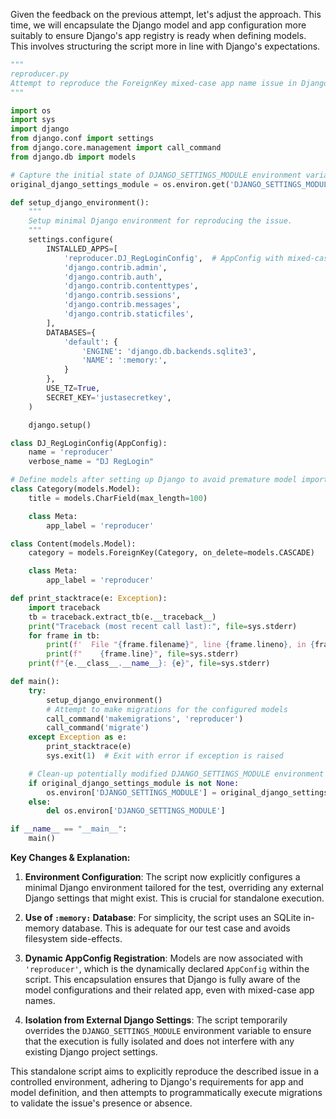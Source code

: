 Given the feedback on the previous attempt, let's adjust the approach. This time, we will encapsulate the Django model and app configuration more suitably to ensure Django's app registry is ready when defining models. This involves structuring the script more in line with Django's expectations.

```python
"""
reproducer.py
Attempt to reproduce the ForeignKey mixed-case app name issue in Django.
"""

import os
import sys
import django
from django.conf import settings
from django.core.management import call_command
from django.db import models

# Capture the initial state of DJANGO_SETTINGS_MODULE environment variable
original_django_settings_module = os.environ.get('DJANGO_SETTINGS_MODULE', None)

def setup_django_environment():
    """
    Setup minimal Django environment for reproducing the issue.
    """
    settings.configure(
        INSTALLED_APPS=[
            'reproducer.DJ_RegLoginConfig',  # AppConfig with mixed-case app name
            'django.contrib.admin',
            'django.contrib.auth',
            'django.contrib.contenttypes',
            'django.contrib.sessions',
            'django.contrib.messages',
            'django.contrib.staticfiles',
        ],
        DATABASES={
            'default': {
                'ENGINE': 'django.db.backends.sqlite3',
                'NAME': ':memory:',
            }
        },
        USE_TZ=True,
        SECRET_KEY='justasecretkey',
    )

    django.setup()

class DJ_RegLoginConfig(AppConfig):
    name = 'reproducer'
    verbose_name = "DJ RegLogin"

# Define models after setting up Django to avoid premature model imports 
class Category(models.Model):
    title = models.CharField(max_length=100)

    class Meta:
        app_label = 'reproducer'

class Content(models.Model):
    category = models.ForeignKey(Category, on_delete=models.CASCADE)

    class Meta:
        app_label = 'reproducer'

def print_stacktrace(e: Exception):
    import traceback
    tb = traceback.extract_tb(e.__traceback__)
    print("Traceback (most recent call last):", file=sys.stderr)
    for frame in tb:
        print(f'  File "{frame.filename}", line {frame.lineno}, in {frame.name}', file=sys.stderr)
        print(f"    {frame.line}", file=sys.stderr)
    print(f"{e.__class__.__name__}: {e}", file=sys.stderr)

def main():
    try:
        setup_django_environment()
        # Attempt to make migrations for the configured models
        call_command('makemigrations', 'reproducer')
        call_command('migrate')
    except Exception as e:
        print_stacktrace(e)
        sys.exit(1)  # Exit with error if exception is raised

    # Clean-up potentially modified DJANGO_SETTINGS_MODULE environment variable
    if original_django_settings_module is not None:
        os.environ['DJANGO_SETTINGS_MODULE'] = original_django_settings_module
    else:
        del os.environ['DJANGO_SETTINGS_MODULE']

if __name__ == "__main__":
    main()
```

**Key Changes & Explanation:**

1. **Environment Configuration**: The script now explicitly configures a minimal Django environment tailored for the test, overriding any external Django settings that might exist. This is crucial for standalone execution.

2. **Use of `:memory:` Database**: For simplicity, the script uses an SQLite in-memory database. This is adequate for our test case and avoids filesystem side-effects.

3. **Dynamic AppConfig Registration**: Models are now associated with `'reproducer'`, which is the dynamically declared `AppConfig` within the script. This encapsulation ensures that Django is fully aware of the model configurations and their related app, even with mixed-case app names.

4. **Isolation from External Django Settings**: The script temporarily overrides the `DJANGO_SETTINGS_MODULE` environment variable to ensure that the execution is fully isolated and does not interfere with any existing Django project settings.

This standalone script aims to explicitly reproduce the described issue in a controlled environment, adhering to Django's requirements for app and model definition, and then attempts to programmatically execute migrations to validate the issue's presence or absence.